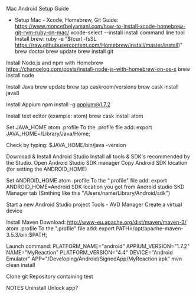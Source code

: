 Mac Android Setup Guide
* Setup Mac - Xcode, Homebrew, Git
Guide: https://www.moncefbelyamani.com/how-to-install-xcode-homebrew-git-rvm-ruby-on-mac/
xcode-select --install
install command line tool
Install brew:
ruby -e "$(curl -fsSL https://raw.githubusercontent.com/Homebrew/install/master/install)"
brew doctor
brew update
brew install git

Install Node.js and npm with Homebrew
https://changelog.com/posts/install-node-js-with-homebrew-on-os-x
brew install node

Install Java
brew update
brew tap caskroom/versions
brew cask install java8

Install Appium
npm install -g appium@1.7.2


Install text editor (example: atom)
brew cask install atom

Set JAVA_HOME
atom .profile
To the .profile file add:
export JAVA_HOME=/Library/Java/Home;

Check by typing:
$JAVA_HOME/bin/java -version

Download & Install Android Studio
Install all tools & SDK's recommended by the Studio.
Open Android Studio SDK manager
Copy Android SDK location (for setting the ANDROID_HOME)

Set ANDROID_HOME
atom .profile
To the ".profile" file add:
export ANDROID_HOME=Android SDK location you got from Android studio SKD Manager tab (Smthing like this "/Users/name/Library/Android/sdk")

Start a new Android Studio project
Tools - AVD Manager
Create a virtual device

Install Maven
Download: http://www-eu.apache.org/dist/maven/maven-3/
atom .profile
To the ".profile" file add:
export PATH=/opt/apache-maven-3.5.3/bin:$PATH;

Launch command:
PLATFORM_NAME="android" APPIUM_VERSION="1.7.2" NAME="MyReaction" PLATFORM_VERSION="4.4" DEVICE="Android Emulator" APP="/Developing/Android/SignedApp/MyReaction.apk" mvn clean install


Clone git Repository containing test


NOTES
Uninstall Unlock app?
